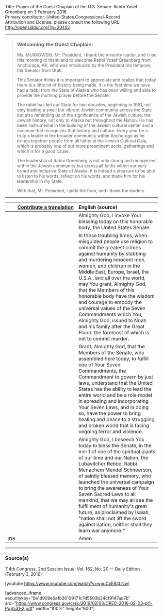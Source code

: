 <html>
<head></head>
<body>
Title: Prayer of the Guest Chaplain of the U.S. Senate: Rabbi Yosef Greenberg on 3 February 2016<br />
Primary contributor: United-States.Congressional-Record<br />
Attribution and License: please consult the following URL: <a href="http://opensiddur.org/?p=20402">http://opensiddur.org/?p=20402</a>
<p />
<hr />

<blockquote>
<h3>Welcoming the Guest Chaplain:</h3>
Ms. MURKOWSKI. Mr. President, I thank the minority leader, and I rise this morning to thank and to welcome Rabbi Yosef Greenberg from Anchorage, AK, who was introduced by the President pro tempore, the Senator from Utah.

This Senator thinks it is important to appreciate and realize that today there is a little bit of history being made. It is the first time we have had a rabbi from the State of Alaska who has been willing and able to provide the morning prayer before the Senate.

The rabbi has led our State for two decades, beginning in 1991, not only leading a small but vibrant Jewish community across the State but also reminding us of the significance of the Jewish culture, the Jewish history, not only to Alaska but throughout the Nation. He has been instrumental in the building of the Jewish cultural center and a museum that recognizes that history and culture. Every year he is truly a leader in the broader community within Anchorage as he brings together people from all faiths at the Jewish Cultural Gala, which is probably one of our more preeminent social gatherings and which is for a good cause.

The leadership of Rabbi Greenberg is not only strong and recognized within the Jewish community but across all faiths within our very broad and inclusive State of Alaska. It is indeed a pleasure to be able to listen to his words, reflect on his words, and thank him for his leadership in my State.

With that, Mr. President, I yield the floor, and I thank the leaders.
</blockquote>

<hr />

<table style="margin-left: auto;margin-right: auto;" class="draggable">
<thead><tr><th id="x" style="text-align: right;"><a href="/contributing/upload/">Contribute a translation</a></th><th style="text-align: left;">English (source)</th></tr></thead>
<tbody>
<tr><td style="vertical-align:top;" width="46%">
<div class="liturgy"><span lang="he">

</span></div></td>
 
<td style="vertical-align:top;" width="53%">
<div class="english">
Almighty God, 
I invoke Your blessing today 
on this honorable body, 
the United States Senate. 
</div></td></tr>


<tr><td style="vertical-align:top;" width="46%">
<div class="liturgy"><span lang="he">

</span></div></td>
 
<td style="vertical-align:top;" width="53%">
<div class="english">
In these troubling times, 
when misguided people use religion 
to commit the greatest crimes against humanity 
by stabbing and murdering innocent men, women, and children 
in the Middle East, Europe, Israel, the U.S.A., and all over the world, 
may You grant, Almighty God, 
that the Members of this honorable body 
have the wisdom and courage 
to embody the universal values of the Seven Commandments 
which You, Almighty God, 
issued to Noaḥ and his family after the Great Flood, 
the foremost of which is not to commit murder. 
</div></td></tr>


<tr><td style="vertical-align:top;" width="46%">
<div class="liturgy"><span lang="he">

</span></div></td>
 
<td style="vertical-align:top;" width="53%">
<div class="english">
Grant, Almighty God, 
that the Members of the Senate, who assembled here today, 
to fulfill one of Your Seven Commandments, 
the Commandment to govern by just laws, 
understand that the United States has the ability 
to lead the entire world 
and be a role model 
in spreading and incorporating Your Seven Laws, 
and in doing so, 
have the power to bring healing and peace 
to a struggling and broken world 
that is facing ongoing terror and violence.
</div></td></tr>


<tr><td style="vertical-align:top;" width="46%">
<div class="liturgy"><span lang="he">

</span></div></td>
 
<td style="vertical-align:top;" width="53%">
<div class="english">
Almighty God, 
I beseech You today to bless the Senate, 
in the merit of one of the spiritual giants of our time and our Nation, 
the Lubavitcher Rebbe, 
Rabbi Menachem Mendel Schneerson, of saintly blessed memory, 
who launched the universal campaign 
to bring the awareness of Your Seven Sacred Laws to all mankind, 
that we may all see the fulfillment of humanity's great future, 
as proclaimed by Isaiah, 
"nation shall not lift the sword against nation, 
neither shall they learn war anymore.''
</div></td></tr>


<tr><td style="vertical-align:top;" width="46%">
<div class="liturgy"><span lang="he">
אָמֵן׃
</span></div></td>
 
<td style="vertical-align:top;" width="53%">
<div class="english">
<em>Amen.</em>
</div></td></tr>
</tbody></table>

<hr />

<h3>Source(s)</h3>

114th Congress, 2nd Session
Issue: Vol. 162, No. 20 — Daily Edition (February 3, 2016)

[youtube https://www.youtube.com/watch?v=wpuCxE84LNw]

[advanced_iframe securitykey="be1d939e6a1b36109171c7d5503b34cf9147aa7b" src="https://www.congress.gov/crec/2016/02/03/CREC-2016-02-03-pt1-PgS531-2.pdf" width="100%" height="900"]
</body>
</html>